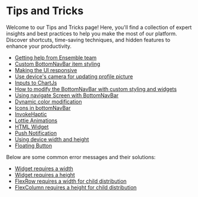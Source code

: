 # Tips and Tricks

Welcome to our Tips and Tricks page! Here, you'll find a collection of expert insights and best practices to help you make the most of our platform. Discover shortcuts, time-saving techniques, and hidden features to enhance your productivity. 


- [Getting help from Ensemble team](/tips-and-tricks/getting-help)
- [Custom BottomNavBar item styling](/tips-and-tricks/custom-navbar-items)
- [Making the UI responsive](/tips-and-tricks/responsive-ui)
- [Use device's camera for updating profile picture](/tips-and-tricks/user-profile-picture)
- [Inputs to ChartJs](/tips-and-tricks/inputs-chartjs)
- [How to modify the BottomNavBar with custom styling and widgets](/tips-and-tricks/how-to-modify-bottom-navbar)
- [Using navigate Screen with BottomNavBar](/tips-and-tricks/navigateScreen-with-bottomNavBar)
- [Dynamic color modification](/tips-and-tricks/dynamic-color-modification)
- [Icons in bottomNavBar](/tips-and-tricks/icons-in-bottomNavBar)
- [InvokeHaptic](/tips-and-tricks/invoke-haptic.md)
- [Lottie Animations](/tips-and-tricks/lottie-animations.md)
- [HTML Widget](/tips-and-tricks/html-widget.md)
- [Push Notification](/tips-and-tricks/push-notification.md)
- [Using device width and height](/tips-and-tricks/using-device-dimentions.md)
- [Floating Button](/tips-and-tricks/floatingButton.md)


Below are some common error messages and their solutions:

- [Widget requires a width](/error/no-bounded-width)
- [Widget requires a height](/error/no-bounded-height)
- [FlexRow requires a width for child distribution](/error/flexrow-no-bounded-width)
- [FlexColumn requires a height for child distribution](/error/flexcolumn-no-bounded-height)